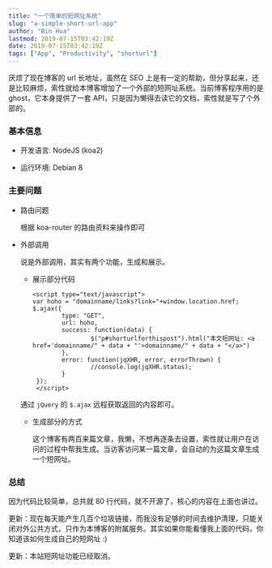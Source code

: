 ```yaml
---
title: "一个简单的短网址系统"
slug: "a-simple-short-url-app"
author: "Bin Hua"
lastmod: 2019-07-15T03:42:19Z
date: 2019-07-15T03:42:19Z
tags: ["App", "Productivity", "shorturl"]
---
```


厌烦了现在博客的 url 长地址，虽然在 SEO 上是有一定的帮助，但分享起来，还是比较麻烦，索性就给本博客增加了一个外部的短网址系统。当前博客程序用的是 ghost，它本身提供了一套 API，只是因为懒得去读它的文档，索性就是写了个外部的。

### 基本信息

- 开发语言: NodeJS (koa2)

- 运行环境: Debian 8

### 主要问题

- 路由问题

    根据 koa-router 的路由资料来操作即可
    
- 外部调用

    说是外部调用，其实有两个功能，生成和展示。
    
    - 展示部分代码
    
        ```
        <script type="text/javascript">
        var hoho = "domainname/links?link="+window.location.href;
        $.ajax({
                type: "GET",
                url: hoho, 
                success: function(data) {
                        $("p#shorturlforthispost").html("本文短网址: <a href='domainname/" + data + "'>domainname/" + data + "</a>")
                },
                error: function(jqXHR, error, errorThrown) {
                        //console.log(jqXHR.status);
                }
         });
         </script>
         ```
    
    通过 `jQuery` 的 `$.ajax` 远程获取返回的内容即可。
    
    - 生成部分的方式
    
        这个博客有两百来篇文章，我懒，不想再逐条去设置，索性就让用户在访问的过程中帮我生成。当访客访问某一篇文章，会自动的为这篇文章生成一个短网址。
        
### 总结

因为代码比较简单，总共就 80 行代码，就不开源了，核心的内容在上面也讲过。

更新：现在每天能产生几百个垃圾链接，而我没有足够的时间去维护清理，只能关闭对外公共方式，只作为本博客的附属服务。其实如果你能看懂我上面的代码，你知道该如何生成自己的短网址 :)

更新：本站短网址功能已经取消。